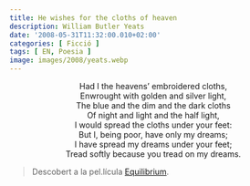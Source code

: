 ```yaml
---
title: He wishes for the cloths of heaven
description: William Butler Yeats
date: '2008-05-31T11:32:00.010+02:00'
categories: [ Ficció ]
tags: [ EN, Poesia ]
image: images/2008/yeats.webp
---
```


<div style="text-align:center">
Had I the heavens’ embroidered cloths,<br>
Enwrought with golden and silver light,<br>
The blue and the dim and the dark cloths<br>
Of night and light and the half light,<br>
I would spread the cloths under your feet:<br>
But I, being poor, have only my dreams;<br>
I have spread my dreams under your feet;<br>
Tread softly because you tread on my dreams.
</div>

> Descobert a la pel.lícula <a href="https://www.filmaffinity.com/es/film137701.html">Equilibrium</a>.
